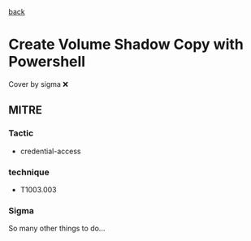 [back](../index.md)
# Create Volume Shadow Copy with Powershell
Cover by sigma :x: 

## MITRE
### Tactic
  - credential-access

### technique
  - T1003.003

### Sigma

 So many other things to do...